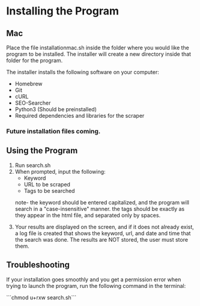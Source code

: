 #    Installing the Program
##           Mac
<p>
    Place the file installationmac.sh inside the folder
    where you would like the program to be installed. 
    The installer will create a new directory inside that
    folder for the program.
</p>
<p>
    The installer installs the following software on your 
    computer:
    <ul>
        <li>Homebrew</li>
        <li>Git</li>
        <li>cURL</li>
        <li>SEO-Searcher</li>
        <li>Python3 (Should be preinstalled)</li>
        <li>Required dependencies and libraries for the scraper</li>
    </ul>
</p>

### Future installation files coming.

##        Using the Program

<p>
    <ol>
        <li>Run search.sh</li>
        <li> When prompted, input the following:
            <ul>
                <li>Keyword</li>
                <li>URL to be scraped</li>
                <li>Tags to be searched</li>
            </ul>
            <p>    
                note- the keyword should be entered capitalized, and the program will search in a "case-insensitive" manner. the tags should be exactly as they appear in the html file, and separated only by spaces.
            </p>
        </li>
        <li>Your results are displayed on the screen, and if it does not already exist, a log file is created that shows the keyword, url, and date and time that the search was done. The results are NOT stored, the user must store them.
        </li>
    </ol>
</p>

## Troubleshooting

<p>
    If your installation goes smoothly and you get a permission error when trying to launch the program, run the following command in the terminal:
</p>

<p>
    ```chmod u+rxw search.sh```
</p>






